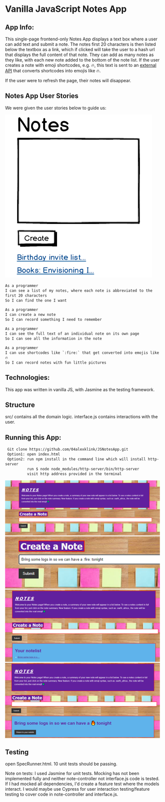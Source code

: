 # Vanilla JavaScript Notes App

## App Info:

This single-page frontend-only Notes App displays a text box where a user can add text and submit a note. The notes first 20 characters is then listed below the textbox as a link, which if clicked will take the user to a hash url that displays the full content of that note. They can add as many notes as they like, with each new note added to the bottom of the note list. If the user creates a note with emoji shortcodes, e.g. :fire:, this text is sent to an [external API](https://makers-emojify.herokuapp.com/) that converts shortcodes into emojis like 🔥. 

If the user were to refresh the page, their notes will disappear. 

## Notes App User Stories

We were given the user stories below to guide us:

![NotesAppExampleLook](images/UserStories.png)

```
As a programmer
I can see a list of my notes, where each note is abbreviated to the first 20 characters
So I can find the one I want
```

```
As a programmer
I can create a new note
So I can record something I need to remember
```

```
As a programmer
I can see the full text of an individual note on its own page
So I can see all the information in the note
```

```
As a programmer
I can use shortcodes like `:fire:` that get converted into emojis like 🔥
So I can record notes with fun little pictures
```
## Technologies:

This app was written in vanilla JS, with Jasmine as the testing framework. 

## Structure

src/ contains all the domain logic. interface.js contains interactions with the user.

## Running this App:
```
 Git clone https://github.com/04alexklink/JSNotesApp.git
 Option1: open index.html
 Option2: run npm install in the command line which will install http-server  
          run $ node node_modules/http-server/bin/http-server
          visit http address provided in the terminal
```
![NotesAppHomePage](images/NotesAppPage.png)
![ExampleofCreatingNote](images/CreateNoteText.png)
![NoteListCreated](images/Notelist.png)
![DisplayingIndividualNote](images/Viewoffullnote.png)

## Testing

open SpecRunner.html. 10 unit tests should be passing. 

Note on tests: I used Jasmine for unit tests. Mocking has not been implemented fully and neither note-controller not interface.js code is tested. If I had mocked all dependencies, I'd create a feature test where the models interact. 
I would maybe use Cypress for user interaction testing/feature testing to cover code in note-controller and interface.js. 

